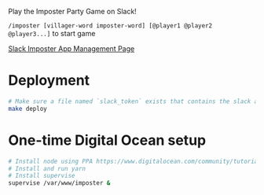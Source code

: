 Play the Imposter Party Game on Slack!

`/imposter [villager-word imposter-word] [@player1 @player2 @player3...]` to start game

[Slack Imposter App Management Page](https://api.slack.com/apps/ABL52U6N4)

# Deployment
```bash
# Make sure a file named `slack_token` exists that contains the slack app's token
make deploy
```

# One-time Digital Ocean setup
```bash
# Install node using PPA https://www.digitalocean.com/community/tutorials/how-to-install-node-js-on-ubuntu-16-04
# Install and run yarn
# Install supervise
supervise /var/www/imposter &
```
